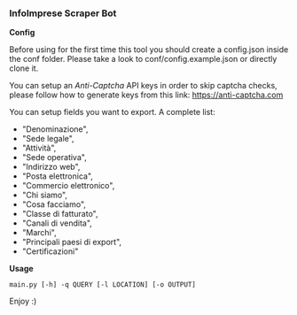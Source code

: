 ### InfoImprese Scraper Bot 

**Config**

Before using for the first time this tool you should create a config.json inside the conf folder.
Please take a look to conf/config.example.json or directly clone it.

You can setup an *Anti-Captcha* API keys in order to skip captcha checks,
please follow how to generate keys from this link:
https://anti-captcha.com

You can setup fields you want to export. 
A complete list:

- "Denominazione",
- "Sede legale",
- "Attività",
- "Sede operativa",
- "Indirizzo web",
- "Posta elettronica",
- "Commercio elettronico",
- "Chi siamo",
- "Cosa facciamo",
- "Classe di fatturato",
- "Canali di vendita",
- "Marchi",
- "Principali paesi di export",
- "Certificazioni"

**Usage**

```
main.py [-h] -q QUERY [-l LOCATION] [-o OUTPUT] 
```

Enjoy :)
